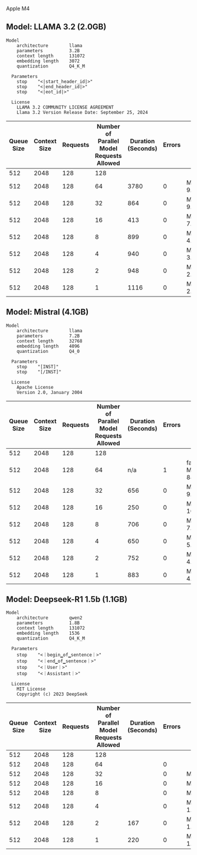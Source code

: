Apple M4

## Model: LLAMA 3.2 (2.0GB)

```
Model
    architecture        llama     
    parameters          3.2B      
    context length      131072    
    embedding length    3072      
    quantization        Q4_K_M    

  Parameters
    stop    "<|start_header_id|>"    
    stop    "<|end_header_id|>"      
    stop    "<|eot_id|>"             

  License
    LLAMA 3.2 COMMUNITY LICENSE AGREEMENT                 
    Llama 3.2 Version Release Date: September 25, 2024 
```

| Queue Size | Context Size | Requests | Number of Parallel Model Requests Allowed | Duration (Seconds) | Errors | Notes |
|----|----|----|----|----|----|----|
| 512 | 2048 | 128 | 128 |  |  |  |
| 512 | 2048 | 128 | 64 | 3780 | 0 | Memory Usage: 9.895Gi/16.000Gi |
| 512 | 2048 | 128 | 32 | 864 | 0 | Memory Usage: 9.386Gi/16.000Gi |
| 512 | 2048 | 128 | 16 | 413 | 0 | Memory Usage: 7.274Gi/16.000Gi |
| 512 | 2048 | 128 | 8 | 899 | 0 | Memory Usage: 4.743Gi/16.000Gi |
| 512 | 2048 | 128 | 4 | 940 | 0 | Memory usage: 3.477Gi/16.000Gi |
| 512 | 2048 | 128 | 2 | 948 | 0 | Memory usage: 2.876Gi/16.000Gi |
| 512 | 2048 | 128 | 1 | 1116 | 0 | Memory usage: 2.657Gi/16.000Gi |


## Model: Mistral (4.1GB)
```
Model
    architecture        llama    
    parameters          7.2B     
    context length      32768    
    embedding length    4096     
    quantization        Q4_0     

  Parameters
    stop    "[INST]"     
    stop    "[/INST]"    

  License
    Apache License               
    Version 2.0, January 2004  
```

| Queue Size | Context Size | Requests | Number of Parallel Model Requests Allowed | Duration (Seconds) | Errors | Notes |
|----|----|----|----|----|----|----|
| 512 | 2048 | 128 | 128 |  |  |  |
| 512 | 2048 | 128 | 64 | n/a | 1 | failed to allocate Metal buffer of size 8891928576 |
| 512 | 2048 | 128 | 32 | 656 | 0 | Memory Usage: 9.894Gi/16.000Gi |
| 512 | 2048 | 128 | 16 | 250 | 0 | Memory Usage: 10.127Gi/16.000Gi |
| 512 | 2048 | 128 | 8 | 706 | 0 | Memory Usage: 7.096Gi/16.000Gi |
| 512 | 2048 | 128 | 4 | 650 | 0 | Memory usage: 5.580Gi/16.000Gi |
| 512 | 2048 | 128 | 2 | 752 | 0 | Memory usage: 4.822Gi/16.000Gi |
| 512 | 2048 | 128 | 1 | 883 | 0 | Memory usage: 4.453Gi/16.000Gi|


## Model: Deepseek-R1 1.5b (1.1GB)
```
Model
    architecture        qwen2     
    parameters          1.8B      
    context length      131072    
    embedding length    1536      
    quantization        Q4_K_M    

  Parameters
    stop    "<｜begin▁of▁sentence｜>"    
    stop    "<｜end▁of▁sentence｜>"      
    stop    "<｜User｜>"                 
    stop    "<｜Assistant｜>"            

  License
    MIT License                    
    Copyright (c) 2023 DeepSeek
```

| Queue Size | Context Size | Requests | Number of Parallel Model Requests Allowed | Duration (Seconds) | Errors | Notes |
|----|----|----|----|----|----|----|
| 512 | 2048 | 128 | 128 |  |  |  |
| 512 | 2048 | 128 | 64 |  | 0 |  |
| 512 | 2048 | 128 | 32 |  | 0 | Memory Usage:  |
| 512 | 2048 | 128 | 16 |  | 0 | Memory Usage:  |
| 512 | 2048 | 128 | 8 |  | 0 | Memory Usage:  |
| 512 | 2048 | 128 | 4 |  | 0 | Memory usage: 1.820Gi/16.000Gi |
| 512 | 2048 | 128 | 2 | 167 | 0 | Memory usage: 1.711Gi/16.000Gi |
| 512 | 2048 | 128 | 1 | 220 | 0 | Memory usage: 1.656Gi/16.000Gi|
